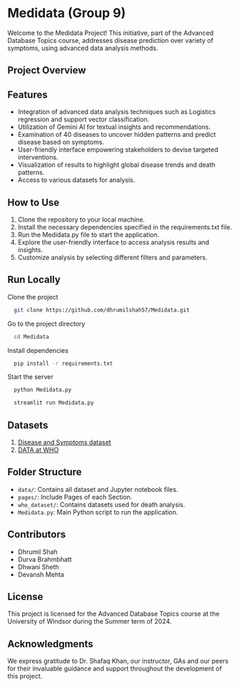 # Medidata (Group 9)

Welcome to the Medidata Project! This initiative, part of the Advanced Database Topics course, addresses disease prediction over variety of symptoms, using advanced data analysis methods.

## Project Overview

## Features

- Integration of advanced data analysis techniques such as Logistics regression and support vector classification.
- Utilization of Gemini AI for textual insights and recommendations.
- Examination of 40 diseases to uncover hidden patterns and predict disease based on symptoms.
- User-friendly interface empowering stakeholders to devise targeted interventions.
- Visualization of results to highlight global disease trends and death patterns.
- Access to various datasets for analysis.

## How to Use

1. Clone the repository to your local machine.
2. Install the necessary dependencies specified in the requirements.txt file.
3. Run the Medidata.py file to start the application.
4. Explore the user-friendly interface to access analysis results and insights.
5. Customize analysis by selecting different filters and parameters.

## Run Locally

Clone the project

```bash
  git clone https://github.com/dhrumilshah57/Medidata.git
```

Go to the project directory

```bash
  cd Medidata
```

Install dependencies

```bash
  pip install -r requirements.txt
```

Start the server

```bash
  python Medidata.py
```

```bash
  streamlit run Medidata.py
```

## Datasets

1. [Disease and Symptoms dataset](https://www.kaggle.com/datasets/choongqianzheng/disease-and-symptoms-dataset/data)
2. [DATA at WHO](https://platform.who.int/mortality/themes/theme-details/MDB/all-causes)

## Folder Structure

- `data/`: Contains all dataset and Jupyter notebook files.
- `pages/`: Include Pages of each Section.
- `who_dataset/`: Contains datasets used for death analysis.
- `Medidata.py`: Main Python script to run the application.

## Contributors

- Dhrumil Shah
- Durva Brahmbhatt
- Dhwani Sheth
- Devansh Mehta

## License

This project is licensed for the Advanced Database Topics course at the University of Windsor during the Summer term of 2024.

## Acknowledgments

We express gratitude to Dr. Shafaq Khan, our instructor, GAs and our peers for their invaluable guidance and support throughout the development of this project.
